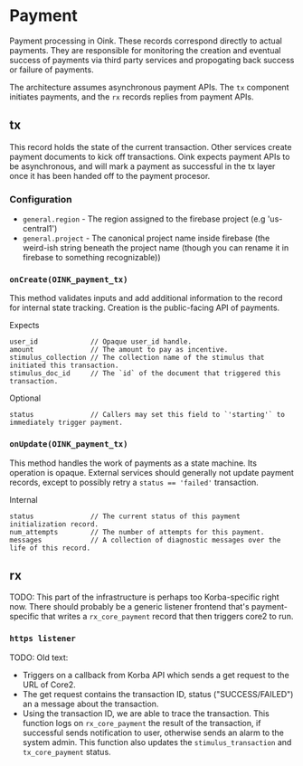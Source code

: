 Payment
=======

Payment processing in Oink. These records correspond directly to actual
payments. They are responsible for monitoring the creation and eventual success
of payments via third party services and propogating back success or failure of
payments.

The architecture assumes asynchronous payment APIs. The `tx` component
initiates payments, and the `rx` records replies from payment APIs.


tx
--

This record holds the state of the current transaction. Other services create
payment documents to kick off transactions.  Oink expects payment APIs to be
asynchronous, and will mark a payment as successful in the tx layer once it has
been handed off to the payment procesor.

### Configuration

  - `general.region` - The region assigned to the firebase project (e.g 'us-central1')
  - `general.project` - The canonical project name inside firebase (the
                        weird-ish string beneath the project name (though you
                        can rename it in firebase to something recognizable))

### `onCreate(OINK_payment_tx)`

This method validates inputs and add additional information to the record for
internal state tracking. Creation is the public-facing API of payments.

Expects

    user_id             // Opaque user_id handle.
    amount              // The amount to pay as incentive.
    stimulus_collection // The collection name of the stimulus that initiated this transaction.
    stimulus_doc_id     // The `id` of the document that triggered this transaction.

Optional

    status              // Callers may set this field to `'starting'` to immediately trigger payment.


### `onUpdate(OINK_payment_tx)`

This method handles the work of payments as a state machine. Its operation is
opaque. External services should generally not update payment records, except
to possibly retry a `status == 'failed'` transaction.

Internal

    status              // The current status of this payment initialization record.
    num_attempts        // The number of attempts for this payment.
    messages            // A collection of diagnostic messages over the life of this record.


rx
--

TODO: This part of the infrastructure is perhaps too Korba-specific right now.
There should probably be a generic listener frontend that's payment-specific
that writes a `rx_core_payment` record that then triggers core2 to run.

### `https listener`

TODO: Old text:

 - Triggers on a callback from Korba API which sends a get request to the URL of Core2.
 - The get request contains the transaction ID, status ("SUCCESS/FAILED") an a message about the transaction.
 - Using the transaction ID, we are able to trace the transaction. This function logs on `rx_core_payment`
   the result of the transaction, if successful sends notification to user, otherwise sends an alarm to the
   system admin. This function also updates the `stimulus_transaction` and `tx_core_payment` status.
